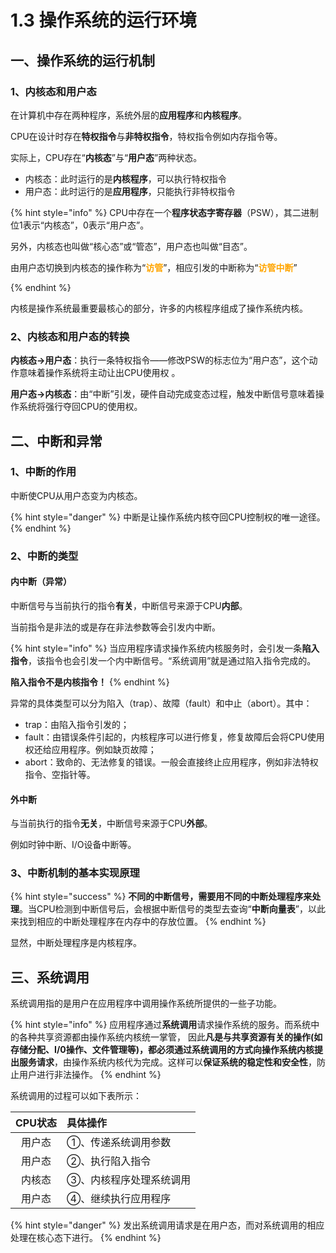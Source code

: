 # 1.3 操作系统的运行环境

## 一、操作系统的运行机制

### 1、内核态和用户态

在计算机中存在两种程序，系统外层的**应用程序**和**内核程序**。

CPU在设计时存在**特权指令**与**非特权指令**，特权指令例如内存指令等。

实际上，CPU存在“**内核态**”与“**用户态**”两种状态。

* 内核态：此时运行的是**内核程序**，可以执行特权指令
* 用户态：此时运行的是**应用程序**，只能执行非特权指令

{% hint style="info" %}
CPU中存在一个**程序状态字寄存器**（PSW），其二进制位1表示“内核态”，0表示“用户态”。

另外，内核态也叫做“核心态”或“管态”，用户态也叫做“目态”。

由用户态切换到内核态的操作称为“<font color=orange>**访管**</font>”，相应引发的中断称为“<font color=orange>**访管中断**</font>”

{% endhint %}

内核是操作系统最重要最核心的部分，许多的内核程序组成了操作系统内核。

### 2、内核态和用户态的转换

**内核态→用户态**：执行一条特权指令——修改PSW的标志位为“用户态”，这个动作意味着操作系统将主动让出CPU使用权 。

**用户态→内核态**：由“中断”引发，硬件自动完成变态过程，触发中断信号意味着操作系统将强行夺回CPU的使用权。

## 二、中断和异常

### 1、中断的作用

中断使CPU从用户态变为内核态。

{% hint style="danger" %}
中断是让操作系统内核夺回CPU控制权的唯一途径。
{% endhint %}

### 2、中断的类型

#### 内中断（异常）

中断信号与当前执行的指令**有关**，中断信号来源于CPU**内部**。

当前指令是非法的或是存在非法参数等会引发内中断。

{% hint style="info" %}
当应用程序请求操作系统内核服务时，会引发一条**陷入指令**，该指令也会引发一个内中断信号。“系统调用”就是通过陷入指令完成的。

**陷入指令不是内核指令！**
{% endhint %}

异常的具体类型可以分为陷入（trap）、故障（fault）和中止（abort）。其中：

* trap：由陷入指令引发的；
* fault：由错误条件引起的，内核程序可以进行修复，修复故障后会将CPU使用权还给应用程序。例如缺页故障；
* abort：致命的、无法修复的错误。一般会直接终止应用程序，例如非法特权指令、空指针等。

#### 外中断

与当前执行的指令**无关**，中断信号来源于CPU**外部**。

例如时钟中断、I/O设备中断等。

### 3、中断机制的基本实现原理

{% hint style="success" %}
**不同的中断信号，需要用不同的中断处理程序来处理**。当CPU检测到中断信号后，会根据中断信号的类型去查询“**中断向量表**”，以此来找到相应的中断处理程序在内存中的存放位置。
{% endhint %}

显然，中断处理程序是内核程序。

## 三、系统调用

系统调用指的是用户在应用程序中调用操作系统所提供的一些子功能。

{% hint style="info" %}
应用程序通过**系统调用**请求操作系统的服务。而系统中的各种共享资源都由操作系统内核统一掌管， 因此**凡是与共享资源有关的操作\(如存储分配、I/0操作、文件管理等\)，都必须通过系统调用的方式向操作系统内核提出服务请求**，由操作系统内核代为完成。这样可以**保证系统的稳定性和安全性**，防止用户进行非法操作。
{% endhint %}

系统调用的过程可以如下表所示：

| CPU状态 | 具体操作 |
| :---: | :--- |
| 用户态 | ①、传递系统调用参数 |
| 用户态 | ②、执行陷入指令 |
| 内核态 | ③、内核程序处理系统调用 |
| 用户态 | ④、继续执行应用程序 |

{% hint style="danger" %}
发出系统调用请求是在用户态，而对系统调用的相应处理在核心态下进行。
{% endhint %}



